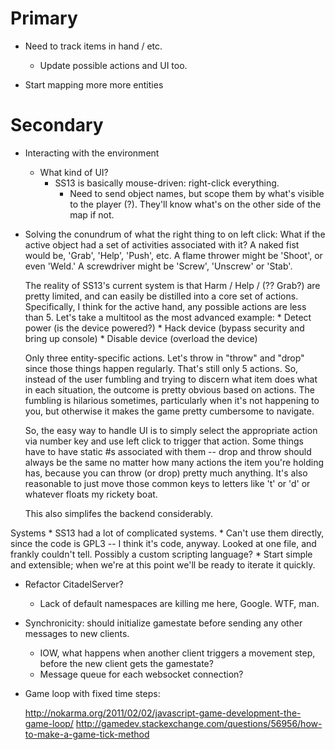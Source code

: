 Primary
==

* Need to track items in hand / etc.
    * Update possible actions and UI too.
    
* Start mapping more more entities

Secondary
==

* Interacting with the environment
    * What kind of UI?
        * SS13 is basically mouse-driven: right-click everything.
          * Need to send object names, but scope them by what's visible to the player (?).
            They'll know what's on the other side of the map if not.

* Solving the conundrum of what the right thing to on left click:
  What if the active object had a set of activities associated with it?
    A naked fist would be, 'Grab', 'Help', 'Push', etc.
    A flame thrower might be 'Shoot', or even 'Weld.'
    A screwdriver might be 'Screw', 'Unscrew' or 'Stab'.

  The reality of SS13's current system is that Harm / Help / (?? Grab?) are pretty limited, and can
    easily be distilled into a core set of actions. Specifically, I think for the active hand,
    any possible actions are less than 5. Let's take a multitool as the most advanced example:
      * Detect power (is the device powered?)
      * Hack device (bypass security and bring up console)
      * Disable device (overload the device)

   Only three entity-specific actions. Let's throw in "throw" and "drop" since those things happen regularly.
     That's still only 5 actions. So, instead of the user fumbling and trying to discern what item does
     what in each situation, the outcome is pretty obvious based on actions. The fumbling is hilarious sometimes,
     particularly when it's not happening to you, but otherwise it makes the game pretty cumbersome to navigate.

   So, the easy way to handle UI is to simply select the appropriate action via number key and use left click to trigger
     that action. Some things have to have static #s associated with them -- drop and throw should always be the same no matter
     how many actions the item you're holding has, because you can throw (or drop) pretty much anything.
     It's also reasonable to just move those common keys to letters like 't' or 'd' or whatever floats my rickety boat.

   This also simplifes the backend considerably.
               
 Systems
    * SS13 had a lot of complicated systems.
        * Can't use them directly, since the code is GPL3 -- I think it's code, anyway.
            Looked at one file, and frankly couldn't tell. Possibly a custom scripting language?
        * Start simple and extensible; when we're at this point we'll be ready to iterate it quickly.

* Refactor CitadelServer?
    * Lack of default namespaces are killing me here, Google. WTF, man.
* Synchronicity: should initialize gamestate before sending any other messages to new clients.
    * IOW, what happens when another client triggers a movement step, before the new client gets the gamestate?
    * Message queue for each websocket connection?
* Game loop with fixed time steps:

    http://nokarma.org/2011/02/02/javascript-game-development-the-game-loop/
    http://gamedev.stackexchange.com/questions/56956/how-to-make-a-game-tick-method
